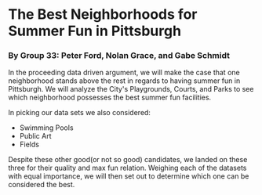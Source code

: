 # The Best Neighborhoods for Summer Fun in Pittsburgh
### By Group 33: Peter Ford, Nolan Grace, and Gabe Schmidt 

In the proceeding data driven argument, we will make the case that one neighborhood stands above the rest in regards to having summer fun in Pittsburgh. 
We will analyze the City's Playgrounds, Courts, and Parks to see which neighborhood possesses the best summer fun facilities.

In picking our data sets we also considered:
- Swimming Pools
- Public Art
- Fields

Despite these other good(or not so good) candidates, we landed on these three for their quality and max fun relation.
Weighing each of the datasets with equal importance, we will then set out to determine which one can be considered the best.
